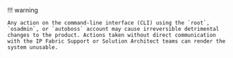 !!! warning

    Any action on the command-line interface (CLI) using the `root`, `osadmin`, or `autoboss` account may cause irreversible detrimental changes to the product. Actions taken without direct communication with the IP Fabric Support or Solution Architect teams can render the system unusable.
